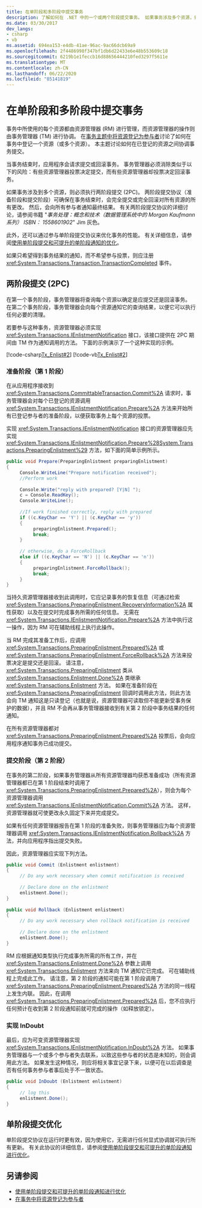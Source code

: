 ```yaml
---
title: 在单阶段和多阶段中提交事务
description: 了解如何在 .NET 中的一个或两个阶段提交事务。 如果事务涉及多个资源，则必须执行两阶段提交（2PC）。
ms.date: 03/30/2017
dev_langs:
- csharp
- vb
ms.assetid: 694ea153-e4db-41ae-96ac-9ac66dcb69a9
ms.openlocfilehash: 2f4486998f347bf1db6d22433e6e48b553609c18
ms.sourcegitcommit: 6219b1e1feccb16d88656444210fed3297f5611e
ms.translationtype: MT
ms.contentlocale: zh-CN
ms.lasthandoff: 06/22/2020
ms.locfileid: "85141819"
---
```

# <a name="committing-a-transaction-in-single-phase-and-multi-phase"></a>在单阶段和多阶段中提交事务
事务中所使用的每个资源都由资源管理器 (RM) 进行管理，而资源管理器的操作则由事务管理器 (TM) 进行协调。 在[事务主题中将资源登记为参与者](enlisting-resources-as-participants-in-a-transaction.md)讨论了如何在事务中登记一个资源（或多个资源）。 本主题讨论如何在已登记的资源之间协调事务提交。  
  
 当事务结束时，应用程序会请求提交或回滚事务。 事务管理器必须消除类似于以下的风险：有些资源管理器投票决定提交，而有些资源管理器却投票决定回滚事务。  
  
 如果事务涉及到多个资源，则必须执行两阶段提交 (2PC)。 两阶段提交协议（准备阶段和提交阶段）可确保在事务结束时，会完全提交或完全回滚对所有资源的所有更改。 然后，会向所有参与者通知最终结果。 有关两阶段提交协议的详细讨论，请参阅书籍 "*事务处理：概念和技术（数据管理系统中的 Morgan Kaufmann 系列） ISBN： 1558601902*" Jim 灰色。  
  
 此外，还可以通过参与单阶段提交协议来优化事务的性能。 有关详细信息，请参阅[使用单阶段提交和可提升的单阶段通知的优化](optimization-spc-and-promotable-spn.md)。  
  
 如果只希望得到事务结果的通知，而不希望参与投票，则应注册 <xref:System.Transactions.Transaction.TransactionCompleted> 事件。  
  
## <a name="two-phase-commit-2pc"></a>两阶段提交 (2PC)  
 在第一个事务阶段，事务管理器将查询每个资源以确定是应提交还是回滚事务。 在第二个事务阶段，事务管理器会向每个资源通知它的查询结果，以便它可以执行任何必要的清理。  
  
 若要参与这种事务，资源管理器必须实现 <xref:System.Transactions.IEnlistmentNotification> 接口，该接口提供在 2PC 期间由 TM 作为通知调用的方法。  下面的示例演示了一个这种实现的示例。  
  
 [!code-csharp[Tx_Enlist#2](../../../../samples/snippets/csharp/VS_Snippets_CFX/tx_enlist/cs/enlist.cs#2)]
 [!code-vb[Tx_Enlist#2](../../../../samples/snippets/visualbasic/VS_Snippets_CFX/tx_enlist/vb/enlist.vb#2)]  
  
### <a name="prepare-phase-phase-1"></a>准备阶段（第 1 阶段）  
 在从应用程序接收到 <xref:System.Transactions.CommittableTransaction.Commit%2A> 请求时，事务管理器会对每个已登记的资源调用 <xref:System.Transactions.IEnlistmentNotification.Prepare%2A> 方法来开始所有已登记参与者的准备阶段，以便获取事务上每个资源的投票。  
  
 实现 <xref:System.Transactions.IEnlistmentNotification> 接口的资源管理器应先实现 <xref:System.Transactions.IEnlistmentNotification.Prepare%28System.Transactions.PreparingEnlistment%29> 方法，如下面的简单示例所示。  
  
```csharp
public void Prepare(PreparingEnlistment preparingEnlistment)  
{  
     Console.WriteLine("Prepare notification received");  
     //Perform work  
  
     Console.Write("reply with prepared? [Y|N] ");  
     c = Console.ReadKey();  
     Console.WriteLine();  
  
     //If work finished correctly, reply with prepared  
     if ((c.KeyChar == 'Y') || (c.KeyChar == 'y'))  
     {  
          preparingEnlistment.Prepared();  
          break;  
     }  
  
     // otherwise, do a ForceRollback  
     else if ((c.KeyChar == 'N') || (c.KeyChar == 'n'))  
     {  
          preparingEnlistment.ForceRollback();  
          break;  
     }  
}  
```  
  
 当持久资源管理器接收到此调用时，它应记录事务的恢复信息（可通过检索 <xref:System.Transactions.PreparingEnlistment.RecoveryInformation%2A> 属性获取）以及在提交时完成事务所需的任何信息。 无需在 <xref:System.Transactions.IEnlistmentNotification.Prepare%2A> 方法中执行这一操作，因为 RM 可在辅助线程上执行此操作。  
  
 当 RM 完成其准备工作后，应调用 <xref:System.Transactions.PreparingEnlistment.Prepared%2A> 或 <xref:System.Transactions.PreparingEnlistment.ForceRollback%2A> 方法来投票决定是提交还是回滚。 请注意，<xref:System.Transactions.PreparingEnlistment> 类从 <xref:System.Transactions.Enlistment.Done%2A> 类继承 <xref:System.Transactions.Enlistment> 方法。 如果在准备阶段在 <xref:System.Transactions.PreparingEnlistment> 回调时调用此方法，则此方法会向 TM 通知这是只读登记（也就是说，资源管理器可读取但不能更新受事务保护的数据），并且 RM 不会再从事务管理器接收到有关第 2 阶段中事务结果的任何通知。  
  
 在所有资源管理器都对 <xref:System.Transactions.PreparingEnlistment.Prepared%2A> 投票后，会向应用程序通知事务已成功提交。  
  
### <a name="commit-phase-phase-2"></a>提交阶段（第 2 阶段）  
 在事务的第二阶段，如果事务管理器从所有资源管理器均获悉准备成功（所有资源管理器都已在第 1 阶段结束时调用了 <xref:System.Transactions.PreparingEnlistment.Prepared%2A>），则会为每个资源管理器调用 <xref:System.Transactions.IEnlistmentNotification.Commit%2A> 方法。 这样，资源管理器就可使更改永久固定下来并完成提交。  
  
 如果有任何资源管理器报告在第 1 阶段的准备失败，则事务管理器应为每个资源管理器调用 <xref:System.Transactions.IEnlistmentNotification.Rollback%2A> 方法，并向应用程序指出提交失败。  
  
 因此，资源管理器应实现下列方法。  
  
```csharp
public void Commit (Enlistment enlistment)  
{  
     // Do any work necessary when commit notification is received  
  
     // Declare done on the enlistment  
     enlistment.Done();  
}  
  
public void Rollback (Enlistment enlistment)  
{  
     // Do any work necessary when rollback notification is received  
  
     // Declare done on the enlistment
     enlistment.Done();
}  
```  
  
 RM 应根据通知类型执行完成事务所需的所有工作，并在 <xref:System.Transactions.Enlistment.Done%2A> 参数上调用 <xref:System.Transactions.Enlistment> 方法来向 TM 通知它已完成。 可在辅助线程上完成此工作。 请注意，第 2 阶段的通知可能在第 1 阶段调用了 <xref:System.Transactions.PreparingEnlistment.Prepared%2A> 方法的同一线程上发生内联。 因此，在调用 <xref:System.Transactions.PreparingEnlistment.Prepared%2A> 后，您不应执行任何预计在收到第 2 阶段通知前就可完成的操作（如释放锁定）。  
  
### <a name="implementing-indoubt"></a>实现 InDoubt  
 最后，应为可变资源管理器实现 <xref:System.Transactions.IEnlistmentNotification.InDoubt%2A> 方法。 如果事务管理器与一个或多个参与者失去联系，以致这些参与者的状态是未知的，则会调用此方法。 如果发生这种情况，则应将相关事宜记录下来，以便可在以后调查是否有任何事务参与者事后处于不一致状态。  
  
```csharp
public void InDoubt (Enlistment enlistment)  
{  
     // log this  
     enlistment.Done();  
}  
```  
  
## <a name="single-phase-commit-optimization"></a>单阶段提交优化  
 单阶段提交协议在运行时更有效，因为使用它，无需进行任何显式协调就可执行所有更新。 有关此协议的详细信息，请参阅[使用单阶段提交和可提升的单阶段通知进行优化](optimization-spc-and-promotable-spn.md)。  
  
## <a name="see-also"></a>另请参阅

- [使用单阶段提交和可提升的单阶段通知进行优化](optimization-spc-and-promotable-spn.md)
- [在事务中将资源登记为参与者](enlisting-resources-as-participants-in-a-transaction.md)
